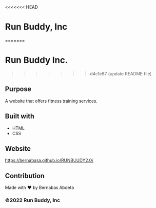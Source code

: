 <<<<<<< HEAD
# Run Buddy, Inc
=======
# Run Buddy Inc.
>>>>>>> d4c1e87 (update README file)

## Purpose
A website that offers fitness training services.

## Built with
* HTML
* CSS

## Website
https://bernabasa.github.io/RUNBUUDY2.0/

## Contribution
Made with ❤️ by Bernabas Abdeta

### ©️2022 Run Buddy, Inc 
